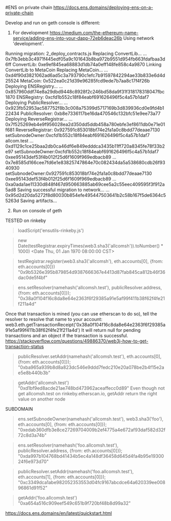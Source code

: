 #ENS on private chain
https://docs.ens.domains/deploying-ens-on-a-private-chain

Develop and run on geth console is different:
1. For development
https://medium.com/the-ethereum-name-service/adding-ens-into-your-dapp-72eb6deac26b
Using network 'development'.

Running migration: 2_deploy_contracts.js
  Replacing ConvertLib...
  ... 0x7fb3ebb3c4971f445edf05a9c101643b8ba972b9551d954fb663fdafbaa3d6ff
  ConvertLib: 0xe9ef845ea68883d1db74a0eff148fe858c4a9870
  Linking ConvertLib to MetaCoin
  Replacing MetaCoin...
  ... 0xd4f90d3821062ad6ad5c3a793790c1efc7b91597842294ae33b833e6d4d25524
  MetaCoin: 0x522ea0c21d39e96285fcd9ede7b7aa8c17f4f26b
  Deploying ENSRegistry...
  ... 0x857960ddf74e8a29dbd9448c8928f2c246bd58da9f31f318178318047fbc1870
  ENSRegistry: 0xcfd1b552c18f84eabf691626496f5c4a57b1daf7
  Deploying PublicResolver...
  ... 0x923fb52953ac587752f8b3c008a75399d5717169b3d839936cd0e9fd4b122434
  PublicResolver: 0xb8e7336117be16da470546c132bfc51e9ee73a77
  Deploying ReverseRegistrar...
  ... 0x7f525269eb4e9f956028ea2d350dd5ddb458a780ebfe3ef8611db0e71e01f681
  ReverseRegistrar: 0x927591c853018bf74e2fa1a0c8bdd77deaae7130
setSubnodeOwner:0xcfd1b552c18f84eabf691626496f5c4a57b1daf7 allcom.test
  ... 0xd1129c1ce25baa2db0ca46df6e849edddca3435b11ff720a8345fe78f33b2e97
setSubnodeOwner:0xcfd1b552c18f84eabf691626496f5c4a57b1daf7 0xee95143def53f4b012f25d6f1609f969edbacb89
  ... 0x7e8585d166cee7fd6e1e83825747864e70c082434da5a538680cdb26f9340930
setSubnodeOwner:0x927591c853018bf74e2fa1a0c8bdd77deaae7130 0xee95143def53f4b012f25d6f1609f969edbacb89
  ... 0xa0ada1ae11330d848f467d950663885ab69cee5a2c55eec409595f3f912a5ad8
Saving successful migration to network...
  ... 0x95d2d20da5272f8d80030b854efe495447503641b2c58b167f5de6364c55263d
Saving artifacts...


2. Run on console of geth 

TESTED on rinkeby
> loadScript('ensutils-rinkeby.js')
 
> new Date(testRegistrar.expiryTimes(web3.sha3('allcomsh')).toNumber() * 1000)
<Date Thu, 01 Jan 1970 08:00:00 CST>

> testRegistrar.register(web3.sha3('allcomsh'), eth.accounts[0], {from: eth.accounts[0]})
"0x9b5326e395b879854d9387666367e4413d87fab845ca812b46f36dac0de5f4bf"

> ens.setResolver(namehash('allcomsh.test'), publicResolver.address, {from: eth.accounts[0]});
"0x38a0f104f16c8da8e64e2363f6f29385a91e5af99f411b38f62f4fe21f211a4d"

Once that transaction is mined (you can use etherscan to do so), tell the resolver to resolve that name to your account:
web3.eth.getTransactionReceipt('0x38a0f104f16c8da8e64e2363f6f29385a91e5af99f411b38f62f4fe21f211a4d')
It will return null for pending transactions and an object if the transaction is successful.
https://stackoverflow.com/questions/49886370/web3j-how-to-get-transaction-status

> publicResolver.setAddr(namehash('allcomsh.test'), eth.accounts[0], {from: eth.accounts[0]});
"0xba965a939b8d8a823dc546e9ddd7fedc210e20a078be2b4f15e2ae5e8b440b3b"

> getAddr('allcomsh.test')
"0xd1bf9ed8acde21ae748bd473962aceaffecc0d89"
Even though not get allcomsh.test on rinkeby.etherscan.io, getAddr return the right value on another node

SUBDOMAIN
> ens.setSubnodeOwner(namehash('allcomsh.test'), web3.sha3('foo'), eth.accounts[0], {from: eth.accounts[0]});
"0xedab360dfb3e8ce27269704009b2ef4775a4e672af93daf582d32f72c8d3a74b"

> ens.setResolver(namehash('foo.allcomsh.test'), publicResolver.address, {from: eth.accounts[0]});
"0xda997b104768bd41434b5ec4a148df36458d645d4fa4b95e1930024f6e973d70"

> publicResolver.setAddr(namehash('foo.allcomsh.test'), eth.accounts[1], {from: eth.accounts[0]});
"0xc3349dca1abe982052353553d04fc9167abcdce64a620339ee00896861d91f52"

> getAddr('foo.allcomsh.test')
"0xa654a516c909eef549c651b9f720bf48b8d99a32"

https://docs.ens.domains/en/latest/quickstart.html
